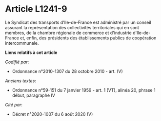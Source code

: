 # Article L1241-9

Le Syndicat des transports d'Ile-de-France est administré par un conseil assurant la représentation des collectivités
territoriales qui en sont membres, de la chambre régionale de commerce et d'industrie d'Ile-de-France et, enfin, des
présidents des établissements publics de coopération intercommunale.

**Liens relatifs à cet article**

_Codifié par_:

  - Ordonnance n°2010-1307 du 28 octobre 2010 - art. (V)

_Anciens textes_:

  - Ordonnance n°59-151 du 7 janvier 1959 - art. 1 (VT), alinéa 20, phrase 1 début, paragraphe IV

_Cité par_:

  - Décret n°2020-1007 du 6 août 2020 (V)

